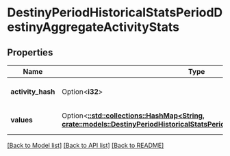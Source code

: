 # DestinyPeriodHistoricalStatsPeriodDestinyAggregateActivityStats

## Properties

Name | Type | Description | Notes
------------ | ------------- | ------------- | -------------
**activity_hash** | Option<**i32**> | Hash ID that can be looked up in the DestinyActivityTable. | [optional]
**values** | Option<[**::std::collections::HashMap<String, crate::models::DestinyPeriodHistoricalStatsPeriodDestinyHistoricalStatsValue>**](Destiny.HistoricalStats.DestinyHistoricalStatsValue.md)> | Collection of stats for the player in this activity. | [optional]

[[Back to Model list]](../README.md#documentation-for-models) [[Back to API list]](../README.md#documentation-for-api-endpoints) [[Back to README]](../README.md)


